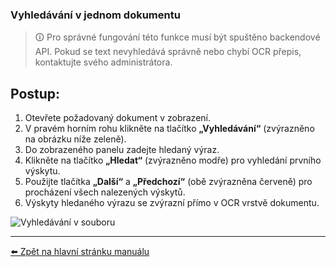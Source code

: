 ### Vyhledávání v jednom dokumentu

> 🛈 Pro správné fungování této funkce musí být spuštěno backendové API. Pokud se text nevyhledává správně nebo chybí OCR přepis, kontaktujte svého administrátora.

## Postup:


1. Otevřete požadovaný dokument v zobrazení.
2. V pravém horním rohu klikněte na tlačítko **„Vyhledávání“** (zvýrazněno na obrázku níže zeleně).
3. Do zobrazeného panelu zadejte hledaný výraz.
4. Klikněte na tlačítko **„Hledat“** (zvýrazněno modře) pro vyhledání prvního výskytu.
5. Použijte tlačítka **„Další“** a **„Předchozí“** (obě zvýrazněna červeně) pro procházení všech nalezených výskytů.
6. Výskyty hledaného výrazu se zvýrazní přímo v OCR vrstvě dokumentu.


![Vyhledávání v souboru](https://github.com/user-attachments/assets/8e9270f1-e270-4d11-8649-568c8a22a9b2)


---

[⬅️ Zpět na hlavní stránku manuálu](../README.md)
